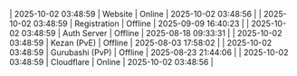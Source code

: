 | 2025-10-02 03:48:59 | Website | Online | 2025-10-02 03:48:56 |
| 2025-10-02 03:48:59 | Registration | Offline | 2025-09-09 16:40:23 |
| 2025-10-02 03:48:59 | Auth Server | Offline | 2025-08-18 09:33:31 |
| 2025-10-02 03:48:59 | Kezan (PvE) | Offline | 2025-08-03 17:58:02 |
| 2025-10-02 03:48:59 | Gurubashi (PvP) | Offline | 2025-08-23 21:44:06 |
| 2025-10-02 03:48:59 | Cloudflare | Online | 2025-10-02 03:48:56 |
